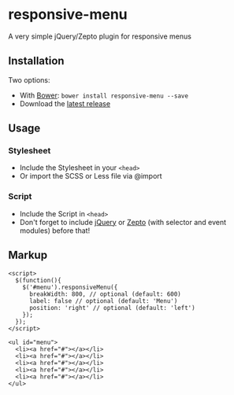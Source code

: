 responsive-menu
======================

A very simple jQuery/Zepto plugin for responsive menus

## Installation

Two options:

* With [Bower](http://bower.io/): `bower install responsive-menu --save`
* Download the [latest release](https://github.com/devatrox/responsive-menu/releases)

## Usage

### Stylesheet

* Include the Stylesheet in your `<head>`
* Or import the SCSS or Less file via @import

### Script

* Include the Script in `<head>`
* Don't forget to include [jQuery](http://jquery.com/) or [Zepto](http://zeptojs.com/) (with selector and event modules) before that!

## Markup
```
<script>
  $(function(){
    $('#menu').responsiveMenu({
      breakWidth: 800, // optional (default: 600)
      label: false // optional (default: 'Menu')
      position: 'right' // optional (default: 'left')
    });
  });
</script>

<ul id="menu">
  <li><a href="#"></a></li>
  <li><a href="#"></a></li>
  <li><a href="#"></a></li>
  <li><a href="#"></a></li>
  <li><a href="#"></a></li>
</ul>
```

